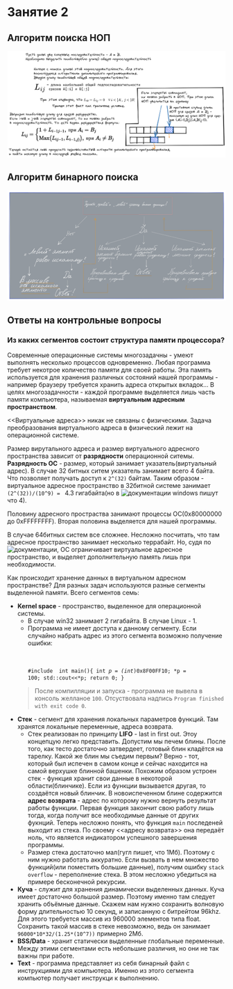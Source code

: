 # Занятие 2

## Алгоритм поиска НОП
![Alt Text](https://github.com/ShmakovVladimir/CplusplusHOMEWORK/blob/main/lesson_2/pics/GCS.excalidraw.png)

## Алгоритм бинарного поиска
![Alt Text](https://github.com/ShmakovVladimir/CplusplusHOMEWORK/blob/main/lesson_2/pics/binSearch.png)

## Ответы на контрольные вопросы

### Из каких сегментов состоит структура памяти процессора?

Современные операционные системы многозадачны - умеют выполнять несколько процессов одновременно. Любая программа требует некотрое количество памяти для своей работы. Эта память используется для хранения различных состояний нашей программы - например браузеру требуется хранить адреса открытых вкладок... В целях многозадачности - каждой программе выделяется лишь часть памяти компьютера, называемая **виртуальным адресным пространством**. 

<<Виртуальные адреса>> никак не связаны с физическими. Задача преобразования виртуального адреса в физический лежит на операционной системе.

Размер вирутального адреса и размер виртуального адресного пространства зависит от **разрядности** операционной ситемы. **Разрядность ОС** - размер, который занимает указатель(виртуальный адрес). В случае 32 битных ситем указатель занимает всего 4 байта. Что позволяет получать доступ к `2^(32)` байтам. Таким образом - виртуальное адресное пространство в 32битной системе занимает `(2^(32))/(10^9) = ` 4.3 гигабайта(но в ![документации windows](https://docs.microsoft.com/ru-ru/windows/win32/memory/virtual-address-space) пишут что 4). 

Половину адресного простраства занимают процессы ОС(0x80000000 до 0xFFFFFFFF). Вторая половина выделяется для нашей программы.

В случае 64битных систем все сложнее. Несложно посчитать, что там адресное пространство занимает несколько террабайт. Но, судя по ![документации](https://docs.microsoft.com/ru-ru/windows/win32/winprog64/virtual-address-space), ОС ограничивает виртуальное адресное пространство, и выделяет дополнительную память лишь при необходимости.

Как происходит хранение данных в виртуальном адресном пространстве? Для разных задач используются разные сегменты выделенной памяти. Всего сегментов семь:

- **Kernel space** - пространство, выделенное для операционной системы. 
    - В случае win32 занимает 2 гигабайта. В случае Linux - 1.
    - Программа не имеет доступа к данному сегменту. Если случайно набрать адрес из этого сегмента возможно получение ошибки:
    <br></br><pre><code>
#include <iostream>
int main(){
    int *p = (int*)0x8F00FF10;
    *p = 100;
    std::cout<<*p;
    return 0;
}
    </code></pre>
    > После компилляции и запуска - программа не вывела в консоль желланое `100`. Отсуствовала надпись `Program finished with exit code 0`. 
- **Стек** - сегмент для хранения локальных параметров функций. Там хранятся локальные переменные, адреса возврата.
    - Стек реализован по принципу **LIFO** - last in first out. Этоу концепцую легко представить. Допустим мы печем блины. После того, как тесто достаточно затвердеет, готовый блин кладётся на тарелку. Какой же блин мы съедим первым? Верно - тот, который был испечен в самом конце и сейчас находится на самой верхушке блинной башенки.
    Похожим образом устроен стек - функция хранит свои данные в некоторой области(блинчике). Если из функции вызывается другая, то создаётся новый блинчик. В новоиспеченном блине содержится **адрес возврата** - адрес по которому нужно вернуть результат работы функции. Первая функция закончит свою работу лишь тогда, когда получит все необходимые данные от других фукнций. Теперь несложно понять, что функция `main` последеней выходит из стека. По своему <<адресу возврата>> она передаёт ноль, что является индикатором успешного завершения программы.
    - Размер стека достаточно мал(гугл пишет, что 1Мб). Поэтому с ним нужно работать аккуратно. Если вызвать в нем множество функций(или поместить большие данные), получим ошибку `stack overflow` - переполнение стека. В этом несложно убедиться на примере бесконечной рекурсии.
- **Куча** - служит для хранения динамически выделенных данных. Куча имеет достаточно большой размер. Поэтому именно там следует хранить объёмные данные. Скажем нам нужно сохранить волновую форму длительностью 10 секунд, и записанную с битрейтом 96khz. Для этого требуется массив из 960000 элементов типа float. Сохранить такой массив в стеке невозможно, ведь он занимает `96000*10*32/(1.25*(10^7))` примерно 2Мб. 
- **BSS/Data** - хранит статически выделенные глобальные переменные. Между этими сегментами есть небольшие различия, но они не так важны при работе.
- **Text** - программа представляет из себя бинарный файл с инструкциями для компьютера. Именно из этого сегмента компьютер получает инструкци к выполнению.


        

    


